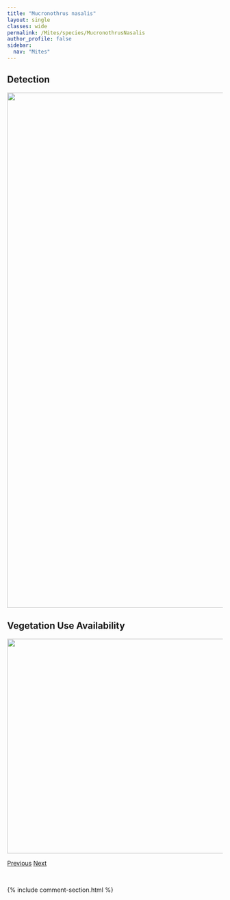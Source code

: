 ```yaml
---
title: "Mucronothrus nasalis"
layout: single
classes: wide
permalink: /Mites/species/MucronothrusNasalis
author_profile: false
sidebar:
  nav: "Mites"
---
```


<h2>Detection</h2>

<a href="https://drive.google.com/uc?export=view&id=1rF1DPHV6JemQ0AHeR8NAX4PNPaHHk9Iv">
<img src="https://drive.google.com/uc?export=view&id=1rF1DPHV6JemQ0AHeR8NAX4PNPaHHk9Iv" height = "1200" width = "800">
</a>


<h2>Vegetation Use Availability</h2>

<a href="https://drive.google.com/uc?export=view&id=1_4FfPTCS6VbTQxi1MrKMXHuGG3KCckjF">
<img src="https://drive.google.com/uc?export=view&id=1_4FfPTCS6VbTQxi1MrKMXHuGG3KCckjF" height = "500" width = "1000">
</a>


<a href="/DevelopmentWebsite/Mites/species/MoritzoppiaSp1DEW" class="pagination--pager" title="Moritzoppia sp. 1 DEW">Previous</a> <a href="/DevelopmentWebsite/Mites/species/MultioppiaSp1DEW" class="pagination--pager" title="Multioppia sp. 1 DEW">Next</a>

<p>&nbsp;</p>

{% include comment-section.html %}
